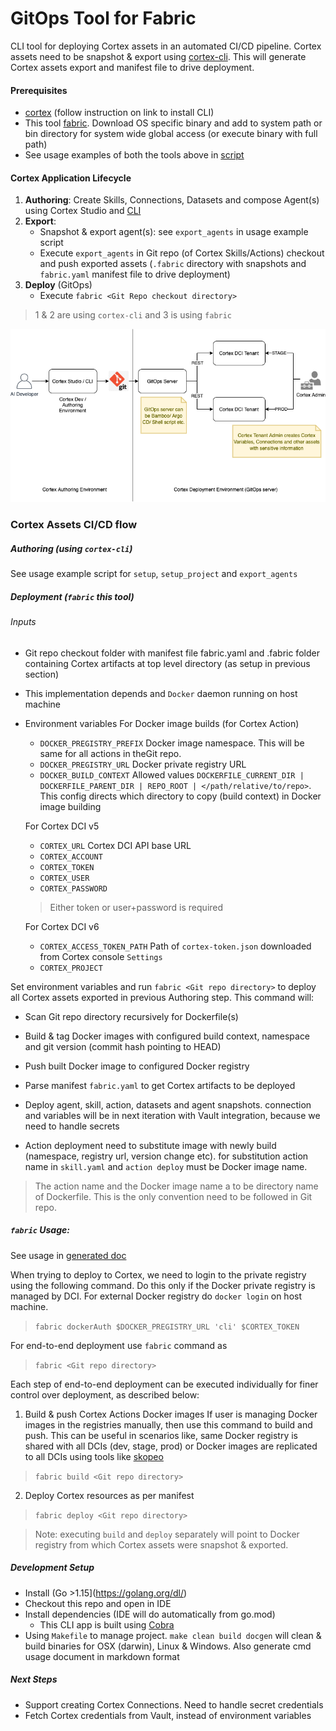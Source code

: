 # GitOps Tool for Fabric
CLI tool for deploying Cortex assets in an automated CI/CD pipeline. Cortex assets need to be snapshot & export using [cortex-cli](https://www.npmjs.com/package/cortex-cli). This will generate Cortex assets export and manifest file to drive deployment.

#### Prerequisites
* [cortex](https://www.npmjs.com/package/cortex-cli) (follow instruction on link to install CLI)
* This tool [fabric](https://github.com/CognitiveScale/fabric-ops/releases/). Download OS specific binary and add to system path or bin directory for system wide global access (or execute binary with full path)
* See usage examples of both the tools above in [script](scripts)

#### Cortex Application Lifecycle
1. **Authoring**: Create Skills, Connections, Datasets and compose Agent(s) using Cortex Studio and [CLI](https://www.npmjs.com/package/cortex-cli) 
2. **Export**:
    * Snapshot & export agent(s): see `export_agents` in usage example script
    * Execute `export_agents` in Git repo (of Cortex Skills/Actions) checkout and push exported assets (`.fabric` directory with snapshots and `fabric.yaml` manifest file to drive deployment)
3. **Deploy** (GitOps)
    * Execute `fabric <Git Repo checkout directory>` 
> 1 & 2 are using `cortex-cli` and 3 is using `fabric` 

![Lifecycle Diagram](assets/CortexDevToGitOps.png)
    
### Cortex Assets CI/CD flow
##### Authoring (using `cortex-cli`)
See usage example script for `setup`, `setup_project` and `export_agents`

##### Deployment (`fabric` this tool)
###### Inputs
* Git repo checkout folder with manifest file fabric.yaml and .fabric folder containing Cortex artifacts at top level directory (as setup in previous section) 
* This implementation depends and `Docker` daemon running on host machine
* Environment variables 
    For Docker image builds (for Cortex Action)
    *  `DOCKER_PREGISTRY_PREFIX` Docker image namespace. This will be same for all actions in theGit repo.
    *  `DOCKER_PREGISTRY_URL` Docker private registry URL
    *  `DOCKER_BUILD_CONTEXT`  Allowed values `DOCKERFILE_CURRENT_DIR | DOCKERFILE_PARENT_DIR | REPO_ROOT | </path/relative/to/repo>`. This config directs which directory to copy (build context) in Docker image building
    
    For Cortex DCI v5
    *  `CORTEX_URL` Cortex DCI API base URL
    *  `CORTEX_ACCOUNT`
    *  `CORTEX_TOKEN` 
    *  `CORTEX_USER`
    *  `CORTEX_PASSWORD` 
    > Either token or user+password is required
    
    For Cortex DCI v6
    * `CORTEX_ACCESS_TOKEN_PATH` Path of `cortex-token.json` downloaded from Cortex console `Settings`
    * `CORTEX_PROJECT`

Set environment variables and run `fabric <Git repo directory>` to deploy all Cortex assets exported in previous Authoring step. This command will:
* Scan Git repo directory recursively for Dockerfile(s)
* Build & tag Docker images with configured build context, namespace and git version (commit hash pointing to HEAD)
* Push built Docker image to configured Docker registry

* Parse manifest `fabric.yaml` to get Cortex artifacts to be deployed
* Deploy agent, skill, action, datasets and agent snapshots. connection and variables will be in next iteration with Vault integration, because we need to handle secrets
* Action deployment need to substitute image with newly build (namespace, registry url, version change etc). for substitution action name in `skill.yaml` and `action deploy` must be Docker image name.

> The action name and the Docker image name a to be directory name of Dockerfile. This is the only convention need to be followed in Git repo.

##### `fabric` Usage:

See usage in [generated doc](doc/fabric_usage.md)

When trying to deploy to Cortex, we need to login to the private registry using the following command. Do this only if the Docker private registry is managed by DCI. For external Docker registry do `docker login` on host machine.
> `fabric dockerAuth $DOCKER_PREGISTRY_URL 'cli' $CORTEX_TOKEN`

For end-to-end deployment use `fabric` command as
>  `fabric <Git repo directory>`

Each step of end-to-end deployment can be executed individually for finer control over deployment, as described below:

1. Build & push Cortex Actions Docker images
If user is managing Docker images in the registries manually, then use this command to build and push. This can be useful in scenarios like, same Docker registry is shared with all DCIs (dev, stage, prod) or Docker images are replicated to all DCIs using tools like [skopeo](https://github.com/containers/skopeo) 
>  `fabric build <Git repo directory>`

2. Deploy Cortex resources as per manifest
>  `fabric deploy <Git repo directory>`

> Note: executing `build` and `deploy` separately will point to Docker registry from which Cortex assets were snapshot & exported.
 
##### Development Setup 
* Install (Go >1.15](https://golang.org/dl/)
* Checkout this repo and open in IDE
* Install dependencies (IDE will do automatically from go.mod)
    *  This CLI app is built using [Cobra](https://github.com/spf13/cobra)
* Using `Makefile` to manage project. `make clean build docgen` will clean & build binaries for OSX (darwin), Linux & Windows. Also generate cmd usage document in markdown format 

##### Next Steps
* Support creating Cortex Connections. Need to handle secret credentials
* Fetch Cortex credentials from Vault, instead of environment variables 
